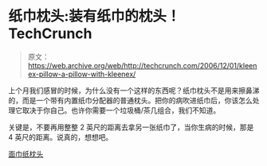 # 纸巾枕头:装有纸巾的枕头！TechCrunch

> 原文：<https://web.archive.org/web/http://techcrunch.com/2006/12/01/kleenex-pillow-a-pillow-with-kleenex/>

上个月我们感冒的时候，为什么没有一个这样的东西呢？纸巾枕头不是用来擦鼻涕的，而是一个带有内置纸巾分配器的普通枕头。把你的病吹进纸巾后，你该怎么处理它取决于你自己。也许你需要一个垃圾桶/茶几组合，我们不知道。

关键是，不要再用整整 2 英尺的距离去拿另一张纸巾了，当你生病的时候，那是 4 英尺的距离。说真的，想想吧。

[面巾纸枕头](https://web.archive.org/web/20161012015049/http://www.gadgetcandy.com/archives/2006/12/kleenex_pillow.php)